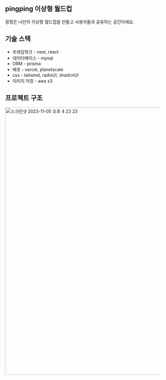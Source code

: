 ## pingping 이상형 월드컵

핑핑은 나만의 이상형 월드컵을 만들고 사용자들과 공유하는 공간이에요.

## 기술 스택

- 프레임워크 - next, react
- 데이터베이스 - mysql
- ORM - prisma
- 배포 - vercel, planetscale
- css - tailwind, radixUI, shadcnUI
- 이미지 저장 - aws s3

## 프로젝트 구조

<img width="864" alt="스크린샷 2023-11-05 오후 4 23 23" src="https://github.com/danpoj/pp/assets/88086373/d532f4b4-aa50-44d4-bb58-9fb771928d5c">
